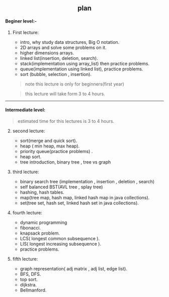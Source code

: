 ## <center>plan</center>

#### Beginer level:-

1. First lecture:

	* intro, why study data structures, Big O notation.
	* 2D arrays and solve some problems on it.
	* higher dimensions arrays.
	* linked list(insertion, deletion, search).
	* stack(implementation using array_list) then practice problems.
	* queue(implementation using linked list), practice problems.
	* sort (bubble, selection , insertion).

	> note this lecture is only for beginners(first year)

	> this lecture will take form 3 to 4 hours.
___


#### Intermediate level:

> estimated time for this lectures is 3 to 4 hours.

2. second lecture:
	* sort(merge and quick sort).
	* heap ( min heap, max heap).
	* priority queue(practice problems) .
	* heap sort.
	* tree introduction, binary tree , tree vs graph

3. third lecture:
	* binary search tree (implementation , insertion , deletion , search)
	* self balanced BST(AVL tree , splay tree)
	* hashing, hash tables.
	* map(tree map, hash map, linked hash map in java collections).
	* set(tree set, hash set, linked hash set in java collections).

4. fourth lecture:
	* dynamic programming
	* fibonacci.
	* knapsack problem.
	* LCS( longest common subsequence ).
	* LIS( longest increasing subsequence ).
	* practice problems.

5. fifth lecture:
	* graph representation( adj matrix , adj list, edge list).
	* BFS, DFS.
	* top sort.
	* dijkstra.
	* Bellmanford.
